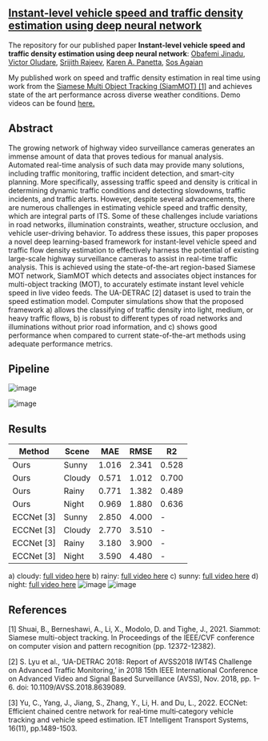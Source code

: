 ## [Instant-level vehicle speed and traffic density estimation using deep neural network](https://www.spiedigitallibrary.org/conference-proceedings-of-spie/12526/125260J/Instant-level-vehicle-speed-and-traffic-density-estimation-using-deep/10.1117/12.2663643.short#_=_)

The repository for our published paper **Instant-level vehicle speed and traffic density estimation using deep neural network**: [Obafemi Jinadu](https://femi-jinadu.github.io/), [Victor Oludare](https://scholar.google.com/citations?user=RlbR3EgAAAAJ&hl=en), [Srijith Rajeev](https://scholar.google.com/citations?user=9vac4DkAAAAJ&hl=en), [Karen A. Panetta](https://scholar.google.com/citations?user=nsOodtAAAAAJ&hl=en), [Sos Agaian](https://scholar.google.com/citations?user=FazfMZMAAAAJ&hl=en)

My published work on speed and traffic density estimation in real time using work from the [Siamese Multi Object Tracking (SiamMOT) [1]](https://openaccess.thecvf.com/content/CVPR2021/papers/Shuai_SiamMOT_Siamese_Multi-Object_Tracking_CVPR_2021_paper.pdf) and achieves state of the art performance across diverse weather conditions. Demo videos can be found [here.](https://tufts.box.com/s/bsxwddo6g00y76wfcdof2lw9jdu59gm1)

## Abstract
The growing network of highway video surveillance cameras generates an immense amount of data that proves tedious for manual analysis. Automated real-time analysis of such data may provide many solutions, including traffic monitoring, traffic incident detection, and smart-city planning. More specifically, assessing traffic speed and density is critical in determining dynamic traffic conditions and detecting slowdowns, traffic incidents, and traffic alerts. However, despite several advancements, there are numerous challenges in estimating vehicle speed and traffic density, which are integral parts of ITS. Some of these challenges include variations in road networks, illumination constraints, weather, structure occlusion, and vehicle user-driving behavior. To address these issues, this paper proposes a novel deep learning-based framework for instant-level vehicle speed and traffic flow density estimation to effectively harness the potential of existing large-scale highway surveillance cameras to assist in real-time traffic analysis. This is achieved using the state-of-the-art region-based Siamese MOT network, SiamMOT which detects and associates object instances for multi-object tracking (MOT), to accurately estimate instant level vehicle speed in live video feeds. The UA-DETRAC [2] dataset is used to train the speed estimation model. Computer simulations show that the proposed framework a) allows the classifying of traffic density into light, medium, or heavy traffic flows, b) is robust to different types of road networks and illuminations without prior road information, and c) shows good performance when compared to current state-of-the-art methods using adequate performance metrics. 


## Pipeline
![image](https://github.com/Obafemi-Jinadu/Speed-and-traffic-density-estimation/blob/635e72b64bf718743fe210be4cf16cd3e1fbd793/speed%20est1.png)

![image](https://github.com/Obafemi-Jinadu/Speed-and-traffic-density-estimation/blob/4d4cc35fe3154b517598250ea0542cb8d3c50b23/speedest2.png)


## Results
 | Method | Scene | MAE| RMSE| R2|
| ---| --- | --- | --- |--- |
| Ours|Sunny| 1.016|2.341|0.528|
|  Ours  |Cloudy|0.571|1.012|0.700|
| Ours |Rainy|0.771|1.382|0.489|
| Ours  |Night|0.969|1.880|0.636|
|ECCNet [3]|Sunny|	2.850|	4.000|	-|
|ECCNet [3]|Cloudy|2.770|	3.510|	-|
|ECCNet [3]|Rainy|	3.180|	3.900|	-|
|ECCNet [3]|Night	|3.590	|4.480|	-|

a) cloudy: [full video here](https://tufts.app.box.com/s/bsxwddo6g00y76wfcdof2lw9jdu59gm1/file/1194038729961)
b) rainy: [full video here](https://tufts.app.box.com/s/bsxwddo6g00y76wfcdof2lw9jdu59gm1/file/1194033842758)
c) sunny: [full video here](https://tufts.app.box.com/s/bsxwddo6g00y76wfcdof2lw9jdu59gm1/file/1194070657007)
d) night: [full video here](https://tufts.app.box.com/s/bsxwddo6g00y76wfcdof2lw9jdu59gm1/file/1193902776245)
![image](https://github.com/Obafemi-Jinadu/Speed-and-traffic-density-estimation/blob/e238c7dc532741c72eda3ac5a6791f2d75b95771/speedresult1.png)
![image](https://github.com/Obafemi-Jinadu/Speed-and-traffic-density-estimation/blob/f6f59e31b4a696f53410ecb9958cb223f8abde1c/spedestres2.png)

## References
[1] 	Shuai, B., Berneshawi, A., Li, X., Modolo, D. and Tighe, J., 2021. Siammot: Siamese multi-object tracking. In Proceedings of the IEEE/CVF conference on computer vision and pattern recognition (pp. 12372-12382). 

[2] S. Lyu et al., ‘UA-DETRAC 2018: Report of AVSS2018 IWT4S Challenge on Advanced Traffic Monitoring,’ in 2018 15th IEEE International Conference on Advanced Video and Signal Based Surveillance (AVSS), Nov. 2018, pp. 1–6. doi: 10.1109/AVSS.2018.8639089. 

[3] Yu, C., Yang, J., Jiang, S., Zhang, Y., Li, H. and Du, L., 2022. ECCNet: Efficient chained centre network for real‐time multi‐category vehicle tracking and vehicle speed estimation. IET Intelligent Transport Systems, 16(11), pp.1489-1503. 



